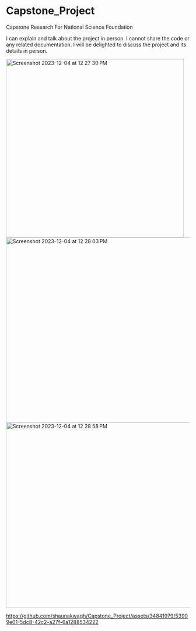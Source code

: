 # Capstone_Project

Capstone Research For National Science Foundation

I can explain and talk about the project in person. I cannot share the code or any related documentation. I will be delighted to discuss the project and its details in person.



<img width="487" alt="Screenshot 2023-12-04 at 12 27 30 PM" src="https://github.com/shaunakwagh/Capstone_Project/assets/34841979/19a7d3d2-8846-4df2-9243-c5fbea78afe5">
<img width="505" alt="Screenshot 2023-12-04 at 12 28 03 PM" src="https://github.com/shaunakwagh/Capstone_Project/assets/34841979/ecdda7e2-7fad-43ce-92e9-65b57f050381">
<img width="506" alt="Screenshot 2023-12-04 at 12 28 58 PM" src="https://github.com/shaunakwagh/Capstone_Project/assets/34841979/28ca1b1b-702d-44b9-9c5d-41100880273b">


https://github.com/shaunakwagh/Capstone_Project/assets/34841979/53909e01-5dc8-42c2-a27f-6a1288534222


